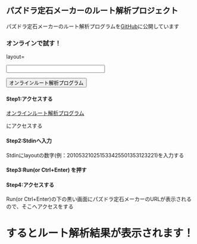 ## パズドラ定石メーカーのルート解析プロジェクト

パズドラ定石メーカーのルート解析プログラムを[GitHub](https://github.com/koduma/puzzdra_solver)に公開しています

### オンラインで試す！

<label for="name">layout=</label>

<input type="text" id="name" name="name" required
       minlength="0" maxlength="30" size="30">
       
<form action="https://wandbox.org/permlink/hUO0FRO4pG3nhRtD" method="get" target="_blank"><button type="submit">オンラインルート解析プログラム</button></form>

#### Step1:アクセスする

[オンラインルート解析プログラム](https://wandbox.org/permlink/hUO0FRO4pG3nhRtD)

にアクセスする

#### Step2:Stdinへ入力

Stdinにlayoutの数字(例：201053210251533425501353123221)を入力する

#### Step3:Run(or Ctrl+Enter) を押す

#### Step4:アクセスする

Run(or Ctrl+Enter)の下の黒い画面にパズドラ定石メーカーのURLが表示されるので、そこへアクセスをする

# するとルート解析結果が表示されます！
